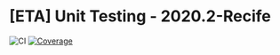 # [ETA] Unit Testing - 2020.2-Recife
![CI](https://github.com/cesar-school/eta-unit-testing-2020.2-Recife/workflows/CI/badge.svg?event=push)
[![Coverage](https://sonarcloud.io/api/project_badges/measure?project=cesar-school_eta-unit-testing-2020.2-Recife&metric=coverage)](https://sonarcloud.io/dashboard?id=cesar-school_eta-unit-testing-2020.2-Recife)
